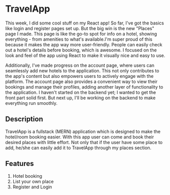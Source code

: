 # TravelApp

This week, I did some cool stuff on my React app! So far, I've got the basics like login and register pages set up. But the big win is the new "Places" page I made. This page is like the go-to spot for info on a hotel, showing everything - from amenities to what's available.I'm super proud of this because it makes the app way more user-friendly. People can easily check out a hotel's details before booking, which is awesome. I focused on the look and feel of the app using React to make it visually nice and easy to use.

Additionally, I've made progress on the account page, where users can seamlessly add new hotels to the application. This not only contributes to the app's content but also empowers users to actively engage with the platform. The account page also provides a convenient way to view their bookings and manage their profiles, adding another layer of functionality to the application.
I haven't started on the backend yet; I wanted to get the front part solid first. But next up, I'll be working on the backend to make everything run smoothly.

## Description

TravelApp is a fullstack (MERN) application which is designed to make the hotel/room booking easier. With this app user can come and book their desired places with little effort. Not only that if the user have some place to add, he/she can easily add it to TravelApp through my places section.


## Features

1. Hotel booking
2. List your own place
3. Register and Login
